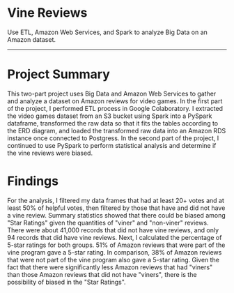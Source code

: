 # Vine Reviews
Use ETL, Amazon Web Services, and Spark to analyze Big Data on an Amazon dataset.

---

# Project Summary
This two-part project uses Big Data and Amazon Web Services to gather and analyze a dataset on Amazon reviews for video games. In the first part of the project, I performed ETL process in Google Colaboratory. I extracted the video games dataset from an S3 bucket using Spark into a PySpark dataframe, transformed the raw data so that it fits the tables according to the ERD diagram, and loaded the transformed raw data into an Amazon RDS instance once connected to Postgress. In the second part of the project, I continued to use PySpark to perform statistical analysis and determine if the vine reviews were biased. 

# Findings
For the analysis, I filtered my data frames that had at least 20+ votes and at least 50% of helpful votes, then filtered by those that have and did not have a vine review. Summary statistics showed that there could be biased among "Star Ratings" given the quantities of "viner" and "non-viner" reviews. There were about 41,000 records that did not have vine reviews, and only 94 records that did have vine reviews. Next, I calculated the percentage of 5-star ratings for both groups. 51% of Amazon reviews that were part of the vine program gave a 5-star rating. In comparison, 38% of Amazon reviews that were not part of the vine program also gave a 5-star rating. Given the fact that there were significantly less Amazon reviews that had "viners" than those Amazon reviews that did not have "viners", there is the possibility of biased in the "Star Ratings".
